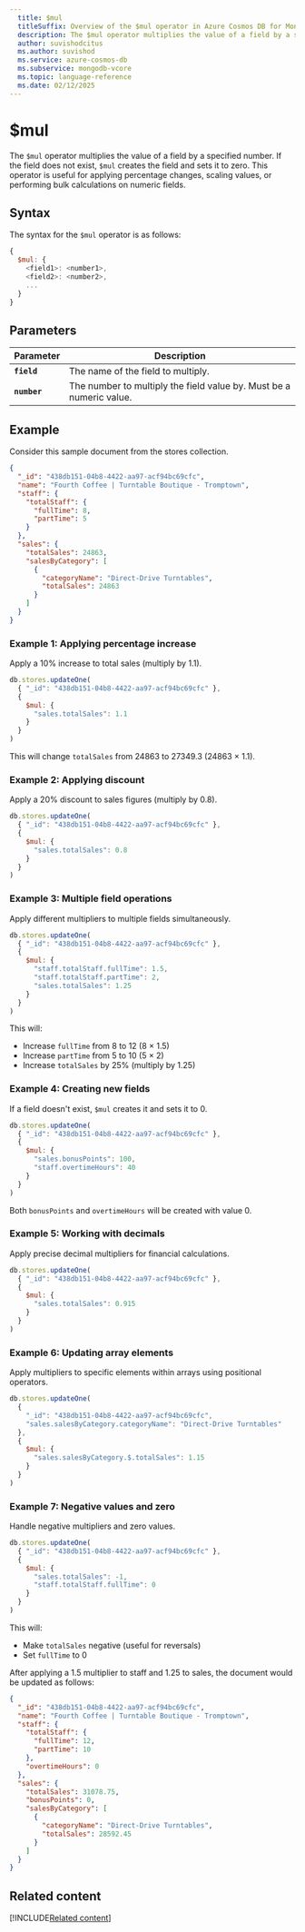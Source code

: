 ```yaml
---
  title: $mul
  titleSuffix: Overview of the $mul operator in Azure Cosmos DB for MongoDB (vCore)
  description: The $mul operator multiplies the value of a field by a specified number.
  author: suvishodcitus
  ms.author: suvishod
  ms.service: azure-cosmos-db
  ms.subservice: mongodb-vcore
  ms.topic: language-reference
  ms.date: 02/12/2025
---
```


# $mul

The `$mul` operator multiplies the value of a field by a specified number. If the field does not exist, `$mul` creates the field and sets it to zero. This operator is useful for applying percentage changes, scaling values, or performing bulk calculations on numeric fields.

## Syntax

The syntax for the `$mul` operator is as follows:

```javascript
{
  $mul: {
    <field1>: <number1>,
    <field2>: <number2>,
    ...
  }
}
```

## Parameters

| Parameter | Description |
| --- | --- |
| **`field`** | The name of the field to multiply. |
| **`number`** | The number to multiply the field value by. Must be a numeric value. |

## Example

Consider this sample document from the stores collection.

```json
{
  "_id": "438db151-04b8-4422-aa97-acf94bc69cfc",
  "name": "Fourth Coffee | Turntable Boutique - Tromptown",
  "staff": {
    "totalStaff": {
      "fullTime": 8,
      "partTime": 5
    }
  },
  "sales": {
    "totalSales": 24863,
    "salesByCategory": [
      {
        "categoryName": "Direct-Drive Turntables",
        "totalSales": 24863
      }
    ]
  }
}
```

### Example 1: Applying percentage increase

Apply a 10% increase to total sales (multiply by 1.1).

```javascript
db.stores.updateOne(
  { "_id": "438db151-04b8-4422-aa97-acf94bc69cfc" },
  {
    $mul: {
      "sales.totalSales": 1.1
    }
  }
)
```

This will change `totalSales` from 24863 to 27349.3 (24863 × 1.1).

### Example 2: Applying discount

Apply a 20% discount to sales figures (multiply by 0.8).

```javascript
db.stores.updateOne(
  { "_id": "438db151-04b8-4422-aa97-acf94bc69cfc" },
  {
    $mul: {
      "sales.totalSales": 0.8
    }
  }
)
```

### Example 3: Multiple field operations

Apply different multipliers to multiple fields simultaneously.

```javascript
db.stores.updateOne(
  { "_id": "438db151-04b8-4422-aa97-acf94bc69cfc" },
  {
    $mul: {
      "staff.totalStaff.fullTime": 1.5,
      "staff.totalStaff.partTime": 2,
      "sales.totalSales": 1.25
    }
  }
)
```

This will:
- Increase `fullTime` from 8 to 12 (8 × 1.5)
- Increase `partTime` from 5 to 10 (5 × 2)
- Increase `totalSales` by 25% (multiply by 1.25)

### Example 4: Creating new fields

If a field doesn't exist, `$mul` creates it and sets it to 0.

```javascript
db.stores.updateOne(
  { "_id": "438db151-04b8-4422-aa97-acf94bc69cfc" },
  {
    $mul: {
      "sales.bonusPoints": 100,
      "staff.overtimeHours": 40
    }
  }
)
```

Both `bonusPoints` and `overtimeHours` will be created with value 0.

### Example 5: Working with decimals

Apply precise decimal multipliers for financial calculations.

```javascript
db.stores.updateOne(
  { "_id": "438db151-04b8-4422-aa97-acf94bc69cfc" },
  {
    $mul: {
      "sales.totalSales": 0.915
    }
  }
)
```

### Example 6: Updating array elements

Apply multipliers to specific elements within arrays using positional operators.

```javascript
db.stores.updateOne(
  {
    "_id": "438db151-04b8-4422-aa97-acf94bc69cfc",
    "sales.salesByCategory.categoryName": "Direct-Drive Turntables"
  },
  {
    $mul: {
      "sales.salesByCategory.$.totalSales": 1.15
    }
  }
)
```

### Example 7: Negative values and zero

Handle negative multipliers and zero values.

```javascript
db.stores.updateOne(
  { "_id": "438db151-04b8-4422-aa97-acf94bc69cfc" },
  {
    $mul: {
      "sales.totalSales": -1,
      "staff.totalStaff.fullTime": 0
    }
  }
)
```

This will:
- Make `totalSales` negative (useful for reversals)
- Set `fullTime` to 0

After applying a 1.5 multiplier to staff and 1.25 to sales, the document would be updated as follows:

```json
{
  "_id": "438db151-04b8-4422-aa97-acf94bc69cfc",
  "name": "Fourth Coffee | Turntable Boutique - Tromptown",
  "staff": {
    "totalStaff": {
      "fullTime": 12,
      "partTime": 10
    },
    "overtimeHours": 0
  },
  "sales": {
    "totalSales": 31078.75,
    "bonusPoints": 0,
    "salesByCategory": [
      {
        "categoryName": "Direct-Drive Turntables",
        "totalSales": 28592.45
      }
    ]
  }
}
```

## Related content

[!INCLUDE[Related content](../includes/related-content.md)]